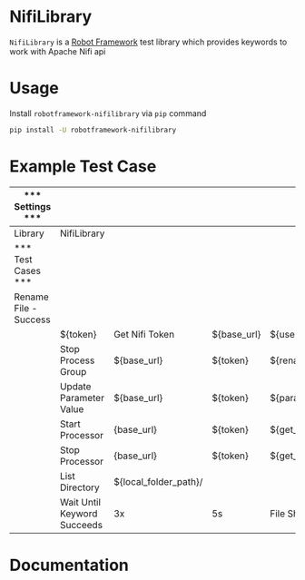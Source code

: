 # NifiLibrary
`NifiLibrary` is a [Robot Framework](http://www.robotframework.org) test library which provides keywords to work with Apache Nifi api

# Usage
Install `robotframework-nifilibrary` via `pip` command

```bash
pip install -U robotframework-nifilibrary
```

# Example Test Case
| *** Settings ***      |                                  |                       |             |                              |                                         |                     |
|-----------------------|----------------------------------|-----------------------|-------------|------------------------------|-----------------------------------------|---------------------|
| Library               | NifiLibrary                      |                       |             |                              |                                         |                     |
| *** Test Cases ***    |                                  |                       |             |                              |                                         |                     |
| Rename File - Success |                                  |                       |             |                              |                                         |                     |
|                       | ${token}                         | Get Nifi Token        | ${base_url} | ${username}                  | ${password}                             |                     |
|                       | Stop Process Group               | ${base_url}           | ${token}    | ${rename_processor_group_id} |                                         |
|                       | Update Parameter Value           | ${base_url}           | ${token}    | ${parameter_context_id}      | ${file_filter_param}                    | ${file_filter_name} |
|                       | Start Processor                  | {base_url}            | ${token}    | ${get_file_processor_id}     |                                         |                     |
|                       | Stop Processor                   | {base_url}            | ${token}    | ${get_file_processor_id}     |                                         |                     |
|                       | List Directory                   | ${local_folder_path}/ |             |                              |                                         |                     |
|                       | Wait Until Keyword Succeeds      | 3x                    | 5s          | File Should Exist            | ${local_folder_path}/${file_name_value} |                     |

# Documentation